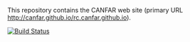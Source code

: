This repository contains the CANFAR web site (primary URL http://canfar.github.io/rc.canfar.github.io).


[![Build Status](https://travis-ci.org/canfar/rc.canfar.github.io.svg?branch=master)](https://travis-ci.org/canfar/rc.canfar.github.io)

